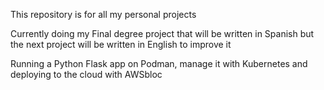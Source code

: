 This repository is for all my personal projects

Currently doing my Final degree project that will be written in Spanish but the next project will be written in English to improve it

Running a Python Flask app on Podman, manage it with Kubernetes and deploying to the cloud with AWSbloc
